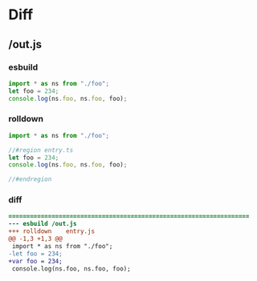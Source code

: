 # Diff
## /out.js
### esbuild
```js
import * as ns from "./foo";
let foo = 234;
console.log(ns.foo, ns.foo, foo);
```
### rolldown
```js
import * as ns from "./foo";

//#region entry.ts
let foo = 234;
console.log(ns.foo, ns.foo, foo);

//#endregion
```
### diff
```diff
===================================================================
--- esbuild	/out.js
+++ rolldown	entry.js
@@ -1,3 +1,3 @@
 import * as ns from "./foo";
-let foo = 234;
+var foo = 234;
 console.log(ns.foo, ns.foo, foo);

```